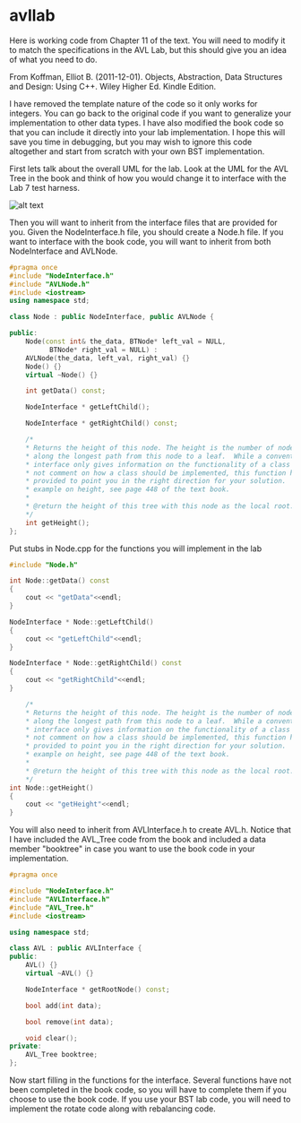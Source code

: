# avllab
Here is working code from Chapter 11 of the text.  You will need to modify it to match the specifications in the AVL Lab, but this should give you an idea of what you need to do. 

From Koffman, Elliot B. (2011-12-01). Objects, Abstraction, Data Structures and Design: Using C++. Wiley Higher Ed. Kindle Edition.

I have removed the template nature of the code so it only works for integers.  You can go back to the original code if you want to generalize your implementation to other data types.  I have also modified the book code so that you can include it directly into your lab implementation.  I hope this will save you time in debugging, but you may wish to ignore this code altogether and start from scratch with your own BST implementation.

First lets talk about the overall UML for the lab.  Look at the UML for the AVL Tree in the book and think of how you would change it to interface with the Lab 7 test harness.

![alt text](https://mjcleme.github.io/avluml.png)

Then you will want to inherit from the interface files that are provided for you.  Given the NodeInterface.h file, you should create a Node.h file.  If you want to interface with the book code, you will want to inherit from both NodeInterface and AVLNode.
```c++
#pragma once
#include "NodeInterface.h"
#include "AVLNode.h"
#include <iostream>
using namespace std;

class Node : public NodeInterface, public AVLNode {

public:
	Node(const int& the_data, BTNode* left_val = NULL,
          BTNode* right_val = NULL) : 
    AVLNode(the_data, left_val, right_val) {}
	Node() {}
	virtual ~Node() {}

	int getData() const;

	NodeInterface * getLeftChild();

	NodeInterface * getRightChild() const;

	/*
	* Returns the height of this node. The height is the number of nodes
	* along the longest path from this node to a leaf.  While a conventional
	* interface only gives information on the functionality of a class and does
	* not comment on how a class should be implemented, this function has been
	* provided to point you in the right direction for your solution.  For an
	* example on height, see page 448 of the text book.
	*
	* @return the height of this tree with this node as the local root.
	*/
	int getHeight();
};
```
Put stubs in Node.cpp for the functions you will implement in the lab
```c++
#include "Node.h"

int Node::getData() const
{
    cout << "getData"<<endl;
}

NodeInterface * Node::getLeftChild()
{
    cout << "getLeftChild"<<endl;
}

NodeInterface * Node::getRightChild() const
{
    cout << "getRightChild"<<endl;
}

	/*
	* Returns the height of this node. The height is the number of nodes
	* along the longest path from this node to a leaf.  While a conventional
	* interface only gives information on the functionality of a class and does
	* not comment on how a class should be implemented, this function has been
	* provided to point you in the right direction for your solution.  For an
	* example on height, see page 448 of the text book.
	*
	* @return the height of this tree with this node as the local root.
	*/
int Node::getHeight()
{
    cout << "getHeight"<<endl;
}
```
You will also need to inherit from AVLInterface.h to create AVL.h.  Notice that I have included the AVL_Tree code from the book and included a data member "booktree" in case you want to use the book code in your implementation.
```c++
#pragma once

#include "NodeInterface.h"
#include "AVLInterface.h"
#include "AVL_Tree.h"
#include <iostream>

using namespace std;

class AVL : public AVLInterface {
public:
	AVL() {}
	virtual ~AVL() {}

	NodeInterface * getRootNode() const;

	bool add(int data);

	bool remove(int data);

	void clear();
private:
    AVL_Tree booktree;
};
```
Now start filling in the functions for the interface.  Several functions have not been completed in the book code, so you will have to complete them if you choose to use the book code.  If you use your BST lab code, you will need to implement the rotate code along with rebalancing code.
